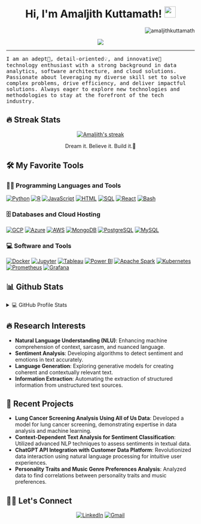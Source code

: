 <h1 align="center">
Hi, I'm Amaljith Kuttamath!
  <img src="https://media.giphy.com/media/hvRJCLFzcasrR4ia7z/giphy.gif" width="30"></h1>
 <img src="https://komarev.com/ghpvc/?username=amaljithkuttamath&label=Profile%20Views&color=0e75b6&style=flat" align='right' alt="amaljithkuttamath" />

<br/>

<p align="center">
  <a href="https://github.com/amaljithkuttamath/readme-typing-svg"><img src="https://readme-typing-svg.herokuapp.com?lines=Data+Analytics+Engineer;Experienced+Software+Architect;AI+ Engineer;NLP+%7C+Data+Mining+%7C+Cloud+Solutions;Always+learning+new+things&center=true&width=380&height=45"></a>
</p>
<hr/>
<samp>
I am an adept🚀, detail-oriented💡, and innovative🌟 technology enthusiast with a strong background in data analytics, software architecture, and cloud solutions. Passionate about leveraging my diverse skill set to solve complex problems, drive efficiency, and deliver impactful solutions. Always eager to explore new technologies and methodologies to stay at the forefront of the tech industry.
</samp>

## 🔥 Streak Stats

<p align="center">
  <a href="https://github.com/amaljithkuttamath/github-readme-streak-stats">
    <img title="🔥 Get streak stats for your profile at git.io/streak-stats" alt="Amaljith's streak" src="https://github-readme-streak-stats.herokuapp.com/?user=amaljithkuttamath&theme=monokai-metallian&hide_border=true"/>
  </a>
  <p align="center"> Dream it. Believe it. Build it.🚀 </p>
</p>

## 🛠️ My Favorite Tools

### 👨‍💻 Programming Languages and Tools

<p>
    <a href="#"><img alt="Python" src="https://img.shields.io/badge/Python%20-%2314354C.svg?logo=python&logoColor=white"></a>
    <a href="#"><img alt="R" src="https://img.shields.io/badge/R%20-%23276DC3.svg?logo=r&logoColor=white"></a>
    <a href="#"><img alt="JavaScript" src="https://img.shields.io/badge/JavaScript-%23323330.svg?logo=javascript&logoColor=%23F7DF1E"></a>
    <a href="#"><img alt="HTML" src="https://img.shields.io/badge/HTML-%23E34F26.svg?logo=html5&logoColor=white"></a>
    <a href="#"><img alt="SQL" src="https://img.shields.io/badge/SQL-%2300f.svg?logo=sql&logoColor=white"></a>
    <a href="#"><img alt="React" src="https://img.shields.io/badge/React-%23282C34.svg?logo=react&logoColor=%2361DAFB"></a>
    <a href="#"><img alt="Bash" src="https://img.shields.io/badge/Bash%20Script-%234EAA25.svg?logo=gnu-bash&logoColor=white"></a>
</p>

### 🗄️ Databases and Cloud Hosting

<p>
    <a href="#"><img alt="GCP" src="https://img.shields.io/badge/GCP-%234285F4.svg?logo=google-cloud&logoColor=white"></a>
    <a href="#"><img alt="Azure" src="https://img.shields.io/badge/Azure-%230072C6.svg?logo=microsoftazure&logoColor=white"></a>
    <a href="#"><img alt="AWS" src="https://img.shields.io/badge/AWS-%23FF9900.svg?logo=amazon-aws&logoColor=white"></a>
    <a href="#"><img alt="MongoDB" src="https://img.shields.io/badge/MongoDB-%2347A248.svg?logo=mongodb&logoColor=white"></a>
    <a href="#"><img alt="PostgreSQL" src="https://img.shields.io/badge/PostgreSQL-%23336791.svg?logo=postgresql&logoColor=white"></a>
    <a href="#"><img alt="MySQL" src="https://img.shields.io/badge/MySQL-%234479A1.svg?logo=mysql&logoColor=white"></a>
</p>

### 💻 Software and Tools

<p>
    <a href="#"><img alt="Docker" src="https://img.shields.io/badge/Docker%20-%232496ED.svg?logo=docker&logoColor=white"></a>
    <a href="#"><img alt="Jupyter" src="https://img.shields.io/badge/Jupyter%20-%23F37626.svg?logo=Jupyter&logoColor=white"></a>
    <a href="#"><img alt="Tableau" src="https://img.shields.io/badge/Tableau-%231E4E79.svg?logo=tableau&logoColor=white"></a>
    <a href="#"><img alt="Power BI" src="https://img.shields.io/badge/Power%20BI-%23F2C811.svg?logo=power-bi&logoColor=black"></a>
    <a href="#"><img alt="Apache Spark" src="https://img.shields.io/badge/Apache%20Spark-%23E25A1C.svg?logo=apache-spark&logoColor=white"></a>
    <a href="#"><img alt="Kubernetes" src="https://img.shields.io/badge/kubernetes%20-%23326CE5.svg?logo=kubernetes&logoColor=white"></a>
    <a href="#"><img alt="Prometheus" src="https://img.shields.io/badge/Prometheus-%23E6522C.svg?logo=prometheus&logoColor=white"></a>
    <a href="#"><img alt="Grafana" src="https://img.shields.io/badge/Grafana-%23F46800.svg?logo=grafana&logoColor=white"></a>
</p>


## 📊 Github Stats

<details> 
  <summary>💻 GitHub Profile Stats</summary>
  <br/>
    <a href="https://github.com/amaljithkuttamath/github-readme-stats"><img alt="Amaljith's Github Stats" src="https://github-readme-stats.vercel.app/api?username=amaljithkuttamath&show_icons=true&count_private=true&theme=react&hide_border=true&bg_color=1F222E&title_color=F85D7F&icon_color=F8D866" height="192px"/></a>
  <br/>
  <b>Note:</b> Top languages is a metric of the languages my public code consists of and doesn't reflect experience or skill level.
</details>

<!-- Add any other sections you think might be relevant, like 'Recent GitHub Activity', 'Projects', etc. -->
## 🔥 Research Interests

- **Natural Language Understanding (NLU)**: Enhancing machine comprehension of context, sarcasm, and nuanced language.
- **Sentiment Analysis**: Developing algorithms to detect sentiment and emotions in text accurately.
- **Language Generation**: Exploring generative models for creating coherent and contextually relevant text.
- **Information Extraction**: Automating the extraction of structured information from unstructured text sources.


## 📝 Recent Projects

- **Lung Cancer Screening Analysis Using All of Us Data**: Developed a model for lung cancer screening, demonstrating expertise in data analysis and machine learning.
- **Context-Dependent Text Analysis for Sentiment Classification**: Utilized advanced NLP techniques to assess sentiments in textual data.
- **ChatGPT API Integration with Customer Data Platform**: Revolutionized data interaction using natural language processing for intuitive user experiences.
- **Personality Traits and Music Genre Preferences Analysis**: Analyzed data to find correlations between personality traits and music preferences.

## 🙋‍♂️ Let's Connect

<p align="center">
	<a href="https://www.linkedin.com/in/amaljithk/" target="_blank"><img src="https://img.icons8.com/bubbles/50/000000/linkedin.png" alt="LinkedIn"/></a>
	<a href="mailto:kuttamath.amaljith@gmail.com" target="_blank"><img src="https://img.icons8.com/bubbles/50/000000/gmail.png" alt="Gmail"/></a>
</p>
